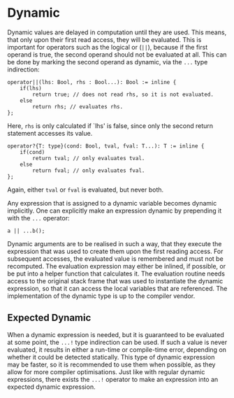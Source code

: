 # Dynamic

Dynamic values are delayed in computation until they are used.
This means, that only upon their first read access, they will be evaluated.
This is important for operators such as the logical or (`||`), because if the first operand is true, the second operand should not be evaluated at all.
This can be done by marking the second operand as dynamic, via the `...` type indirection:

	operator||(lhs: Bool, rhs : Bool...): Bool := inline {
		if(lhs)
			return true; // does not read rhs, so it is not evaluated.
		else
			return rhs; // evaluates rhs.
	};

Here, `rhs` is only calculated if `lhs' is false, since only the second return statement accesses its value.

	operator?{T: type}(cond: Bool, tval, fval: T...): T := inline {
		if(cond)
			return tval; // only evaluates tval.
		else
			return fval; // only evaluates fval.
	};

Again, either `tval` or `fval` is evaluated, but never both. 

Any expression that is assigned to a dynamic variable becomes dynamic implicitly.
One can explicitly make an expression dynamic by prepending it with the `...` operator:

	a || ...b();

Dynamic arguments are to be realised in such a way, that they execute the expression that was used to create them upon the first reading access. For subsequent accesses, the evaluated value is remembered and must not be recomputed. The evaluation expression may either be inlined, if possible, or be put into a helper function that calculates it. The evaluation routine needs access to the original stack frame that was used to instantiate the dynamic expression, so that it can access the local variables that are referenced. The implementation of the dynamic type is up to the compiler vendor.

## Expected Dynamic

When a dynamic expression is needed, but it is guaranteed to be evaluated at some point, the `...!` type indirection can be used.
If such a value is never evaluated, it results in either a run-time or compile-time error, depending on whether it could be detected statically.
This type of dynamic expression may be faster, so it is recommended to use them when possible, as they allow for more compiler optimisations.
Just like with regular dynamic expressions, there exists the `...!` operator to make an expression into an expected dynamic expression.